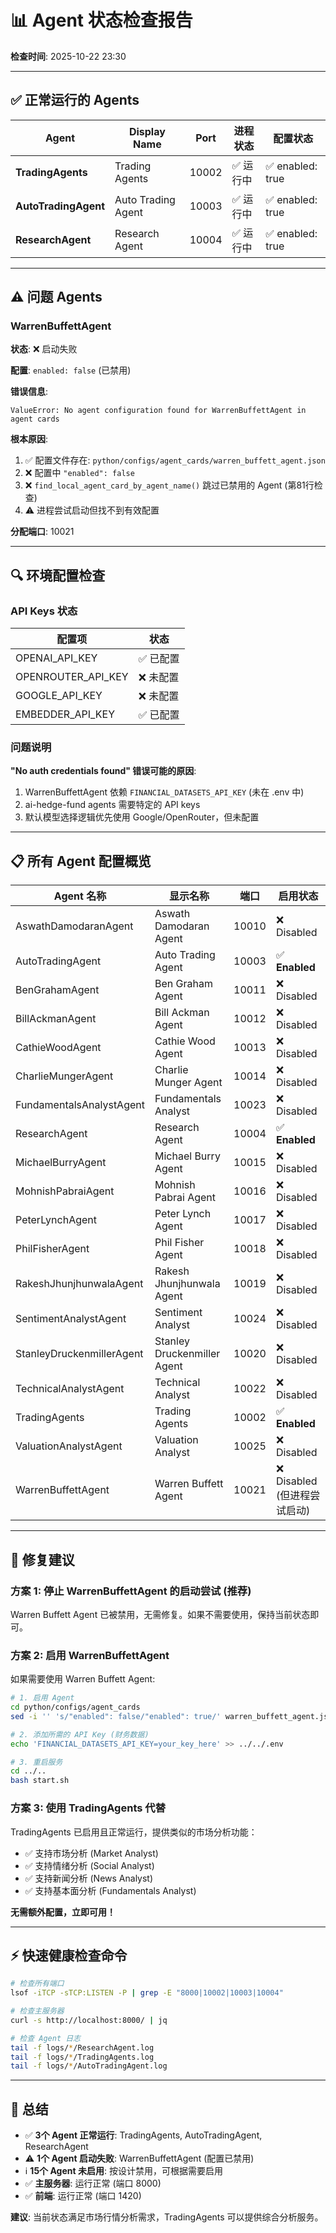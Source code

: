 # 📊 Agent 状态检查报告

**检查时间**: 2025-10-22 23:30

---

## ✅ 正常运行的 Agents

| Agent | Display Name | Port | 进程状态 | 配置状态 |
|-------|--------------|------|---------|---------|
| **TradingAgents** | Trading Agents | 10002 | ✅ 运行中 | ✅ enabled: true |
| **AutoTradingAgent** | Auto Trading Agent | 10003 | ✅ 运行中 | ✅ enabled: true |
| **ResearchAgent** | Research Agent | 10004 | ✅ 运行中 | ✅ enabled: true |

---

## ⚠️ 问题 Agents

### WarrenBuffettAgent

**状态**: ❌ 启动失败

**配置**: `enabled: false` (已禁用)

**错误信息**:
```
ValueError: No agent configuration found for WarrenBuffettAgent in agent cards
```

**根本原因**:
1. ✅ 配置文件存在: `python/configs/agent_cards/warren_buffett_agent.json`
2. ❌ 配置中 `"enabled": false`
3. ❌ `find_local_agent_card_by_agent_name()` 跳过已禁用的 Agent (第81行检查)
4. ⚠️ 进程尝试启动但找不到有效配置

**分配端口**: 10021

---

## 🔍 环境配置检查

### API Keys 状态

| 配置项 | 状态 |
|--------|------|
| OPENAI_API_KEY | ✅ 已配置 |
| OPENROUTER_API_KEY | ❌ 未配置 |
| GOOGLE_API_KEY | ❌ 未配置 |
| EMBEDDER_API_KEY | ✅ 已配置 |

### 问题说明

**"No auth credentials found" 错误可能的原因**:
1. WarrenBuffettAgent 依赖 `FINANCIAL_DATASETS_API_KEY` (未在 .env 中)
2. ai-hedge-fund agents 需要特定的 API keys
3. 默认模型选择逻辑优先使用 Google/OpenRouter，但未配置

---

## 📋 所有 Agent 配置概览

| Agent 名称 | 显示名称 | 端口 | 启用状态 |
|-----------|---------|------|---------|
| AswathDamodaranAgent | Aswath Damodaran Agent | 10010 | ❌ Disabled |
| AutoTradingAgent | Auto Trading Agent | 10003 | ✅ **Enabled** |
| BenGrahamAgent | Ben Graham Agent | 10011 | ❌ Disabled |
| BillAckmanAgent | Bill Ackman Agent | 10012 | ❌ Disabled |
| CathieWoodAgent | Cathie Wood Agent | 10013 | ❌ Disabled |
| CharlieMungerAgent | Charlie Munger Agent | 10014 | ❌ Disabled |
| FundamentalsAnalystAgent | Fundamentals Analyst | 10023 | ❌ Disabled |
| ResearchAgent | Research Agent | 10004 | ✅ **Enabled** |
| MichaelBurryAgent | Michael Burry Agent | 10015 | ❌ Disabled |
| MohnishPabraiAgent | Mohnish Pabrai Agent | 10016 | ❌ Disabled |
| PeterLynchAgent | Peter Lynch Agent | 10017 | ❌ Disabled |
| PhilFisherAgent | Phil Fisher Agent | 10018 | ❌ Disabled |
| RakeshJhunjhunwalaAgent | Rakesh Jhunjhunwala Agent | 10019 | ❌ Disabled |
| SentimentAnalystAgent | Sentiment Analyst | 10024 | ❌ Disabled |
| StanleyDruckenmillerAgent | Stanley Druckenmiller Agent | 10020 | ❌ Disabled |
| TechnicalAnalystAgent | Technical Analyst | 10022 | ❌ Disabled |
| TradingAgents | Trading Agents | 10002 | ✅ **Enabled** |
| ValuationAnalystAgent | Valuation Analyst | 10025 | ❌ Disabled |
| WarrenBuffettAgent | Warren Buffett Agent | 10021 | ❌ Disabled (但进程尝试启动) |

---

## 🔧 修复建议

### 方案 1: 停止 WarrenBuffettAgent 的启动尝试 (推荐)

Warren Buffett Agent 已被禁用，无需修复。如果不需要使用，保持当前状态即可。

### 方案 2: 启用 WarrenBuffettAgent

如果需要使用 Warren Buffett Agent:

```bash
# 1. 启用 Agent
cd python/configs/agent_cards
sed -i '' 's/"enabled": false/"enabled": true/' warren_buffett_agent.json

# 2. 添加所需的 API Key (财务数据)
echo 'FINANCIAL_DATASETS_API_KEY=your_key_here' >> ../../.env

# 3. 重启服务
cd ../..
bash start.sh
```

### 方案 3: 使用 TradingAgents 代替

TradingAgents 已启用且正常运行，提供类似的市场分析功能：
- ✅ 支持市场分析 (Market Analyst)
- ✅ 支持情绪分析 (Social Analyst)  
- ✅ 支持新闻分析 (News Analyst)
- ✅ 支持基本面分析 (Fundamentals Analyst)

**无需额外配置，立即可用！**

---

## ⚡ 快速健康检查命令

```bash
# 检查所有端口
lsof -iTCP -sTCP:LISTEN -P | grep -E "8000|10002|10003|10004"

# 检查主服务器
curl -s http://localhost:8000/ | jq

# 检查 Agent 日志
tail -f logs/*/ResearchAgent.log
tail -f logs/*/TradingAgents.log
tail -f logs/*/AutoTradingAgent.log
```

---

## 📝 总结

- ✅ **3个 Agent 正常运行**: TradingAgents, AutoTradingAgent, ResearchAgent
- ⚠️ **1个 Agent 启动失败**: WarrenBuffettAgent (配置已禁用)
- ℹ️ **15个 Agent 未启用**: 按设计禁用，可根据需要启用
- ✅ **主服务器**: 运行正常 (端口 8000)
- ✅ **前端**: 运行正常 (端口 1420)

**建议**: 当前状态满足市场行情分析需求，TradingAgents 可以提供综合分析服务。

